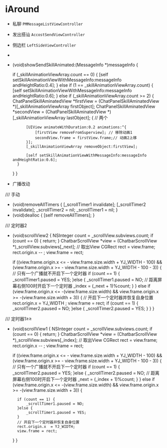 # iAround

- 私聊 `PMMessageListViewController`
- 发出搭讪 `AccostSendViewController`
- 侧边栏 `LeftSideViewController`
-

- (void)showSendSkillAnimated:(MessageInfo *)messageInfo
{
    
    if (_skillAnimationViewArray.count == 0)
    {
        [self setSkillAnimationViewWithMessageInfo:messageInfo andHeightRatio:0.4];
    }
    else if (1 == _skillAnimationViewArray.count)
    {
        [self setSkillAnimationViewWithMessageInfo:messageInfo andHeightRatio:0.6];
    }
    else if (_skillAnimationViewArray.count >= 2)
    {
        ChatPanelSkillAminatedView *firstView = (ChatPanelSkillAminatedView *)[_skillAnimationViewArray firstObject];
        ChatPanelSkillAminatedView *secondView = (ChatPanelSkillAminatedView *)[_skillAnimationViewArray lastObject];
        { // 两个
            
            [UIView animateWithDuration:0.2 animations:^{
                [firstView removeFromSuperview]; // 移除动画1
                secondView.frame = firstView.frame;// 动画2上移
            }];
            [_skillAnimationViewArray removeObject:firstView];
            
            [self setSkillAnimationViewWithMessageInfo:messageInfo andHeightRatio:0.6];
        }
    }
}



- 广播改动

/// 手动
- (void)removeAllTimers
{
    [_scrollTimer1 invalidate];
    [_scrollTimer2 invalidate];
    _scrollTimer2 = nil;
    _scrollTimer1 = nil;
}
- (void)dealloc
{
    [self removeAllTimers];
}


/// 定时器2
- (void)scrollView2
{
    NSInteger count = _scrollView.subviews.count;
    if (count == 0) {
        return;
    }
    ChatbarScrollView *view = (ChatbarScrollView *)_scrollView.subviews[_next]; // 取出View
    CGRect rect = view.frame;
    rect.origin.x -- ;
    view.frame = rect;
    
    if ((view.frame.origin.x <= - view.frame.size.width + YJ_WIDTH - 100) && (view.frame.origin.x >= - view.frame.size.width + YJ_WIDTH - 100 - 3)) {
        // 只有一个广播就不开启下一个定时器
        if (count == 1) {
            _scrollTimer1.paused = YES;
        }else {
            _scrollTimer1.paused = NO;
            // 距离屏幕右侧100时开启下一个定时器
            _index = (_next + 1)%count;
        }
    }
    else if (view.frame.origin.x <= -(view.frame.size.width) && view.frame.origin.x >= -(view.frame.size.width + 3)) {
       // 开启下一个定时器并恢复自身位置
        rect.origin.x  = YJ_WIDTH ;
        view.frame = rect;
        if (count == 1) {
            _scrollTimer2.paused = NO;
        }else {
            _scrollTimer2.paused = YES;
        }
    }
}

/// 定时器1≥≥
- (void)scrollView1
{
    NSInteger count = _scrollView.subviews.count;
    if (count == 0) {
        return;
    }
    ChatbarScrollView *view = (ChatbarScrollView *)_scrollView.subviews[_index]; // 取出View
    CGRect rect = view.frame;
    rect.origin.x -- ;
    view.frame = rect;
    
    if ((view.frame.origin.x <= - view.frame.size.width + YJ_WIDTH - 100) && (view.frame.origin.x >= - view.frame.size.width + YJ_WIDTH - 100 - 3)) {
        // 只有一个广播就不开启下一个定时器
        if (count == 1) {
              _scrollTimer2.paused = YES;
        }else {
            _scrollTimer2.paused = NO;
            // 距离屏幕右侧100时开启下一个定时器
            _next = (_index + 1)%count;
        }
    }
    else if (view.frame.origin.x <= -(view.frame.size.width) && view.frame.origin.x >= -(view.frame.size.width + 3)) {
        
        if (count == 1) {
            _scrollTimer1.paused = NO;
        }else {
            _scrollTimer1.paused = YES;
        }
        // 开启下一个定时器并恢复自身位置
        rect.origin.x  = YJ_WIDTH;
        view.frame = rect;

    }
}
